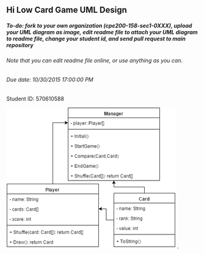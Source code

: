 ## Hi Low Card Game UML Design
##### To-do: fork to your own organization (cpe200-158-sec1-0XXX), upload your UML diagram as image, edit readme file to attach your UML diagram to readme file, change your student id, and send pull request to main repository
###### Note that you can edit readme file online, or use anything as you can.
###### Due date: 10/30/2015 17:00:00 PM

 Student ID: 570610588
 
 ![uml-diagrams](https://raw.githubusercontent.com/cpe200-158-sec2-0588/AssignHiLowCardGameUML/master/HiLowCardGameUML.png)
.
